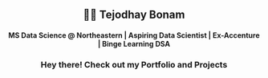 <h2 align="center">🏄‍♂️ Tejodhay Bonam</h2>
<h4 align="center">MS Data Science @ Northeastern | Aspiring Data Scientist | Ex-Accenture | Binge Learning DSA </h4>
<h3 align="center">Hey there! Check out my Portfolio and Projects</h3>
